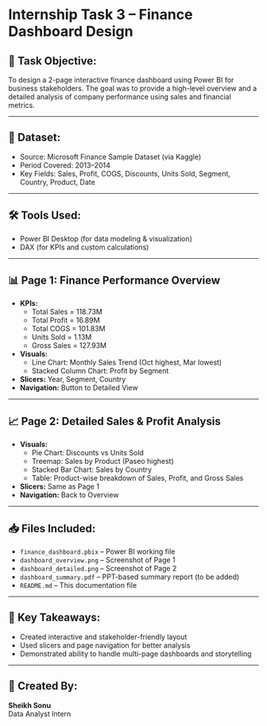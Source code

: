 # Internship Task 3 – Finance Dashboard Design

## 📌 Task Objective:
To design a 2-page interactive finance dashboard using Power BI for business stakeholders. The goal was to provide a high-level overview and a detailed analysis of company performance using sales and financial metrics.

---

## 🧾 Dataset:
- Source: Microsoft Finance Sample Dataset (via Kaggle)
- Period Covered: 2013–2014
- Key Fields: Sales, Profit, COGS, Discounts, Units Sold, Segment, Country, Product, Date

---

## 🛠 Tools Used:
- Power BI Desktop (for data modeling & visualization)
- DAX (for KPIs and custom calculations)

---

## 📊 Page 1: Finance Performance Overview
- **KPIs:**
  - Total Sales = 118.73M
  - Total Profit = 16.89M
  - Total COGS = 101.83M
  - Units Sold = 1.13M
  - Gross Sales = 127.93M
- **Visuals:**
  - Line Chart: Monthly Sales Trend (Oct highest, Mar lowest)
  - Stacked Column Chart: Profit by Segment
- **Slicers:** Year, Segment, Country
- **Navigation:** Button to Detailed View

---

## 📈 Page 2: Detailed Sales & Profit Analysis
- **Visuals:**
  - Pie Chart: Discounts vs Units Sold
  - Treemap: Sales by Product (Paseo highest)
  - Stacked Bar Chart: Sales by Country
  - Table: Product-wise breakdown of Sales, Profit, and Gross Sales
- **Slicers:** Same as Page 1
- **Navigation:** Back to Overview

---

## 📥 Files Included:
- `finance_dashboard.pbix` – Power BI working file
- `dashboard_overview.png` – Screenshot of Page 1
- `dashboard_detailed.png` – Screenshot of Page 2
- `dashboard_summary.pdf` – PPT-based summary report (to be added)
- `README.md` – This documentation file

---

## 📌 Key Takeaways:
- Created interactive and stakeholder-friendly layout
- Used slicers and page navigation for better analysis
- Demonstrated ability to handle multi-page dashboards and storytelling

---

## 👤 Created By:
**Sheikh Sonu**  
Data Analyst Intern  
